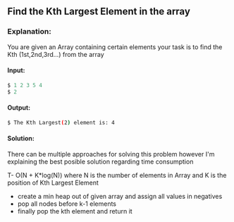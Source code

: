 ## Find the Kth Largest Element in the array

### Explanation: 
You are given an Array containing certain elements your task is to find the Kth (1st,2nd,3rd...) from the array

#### Input:
```py
$ 1 2 3 5 4
$ 2
```

#### Output:
```sh
$ The Kth Largest(2) element is: 4
```

#### Solution:
There can be multiple approaches for solving this problem however I'm explaining the best posible solution regarding time consumption

T- O(N + K*log(N)) where N is the number of elements in Array and K is the position of Kth Largest Element

* create a min heap out of given array and assign all values in negatives
* pop all nodes before k-1 elements
* finally pop the kth element and return it
